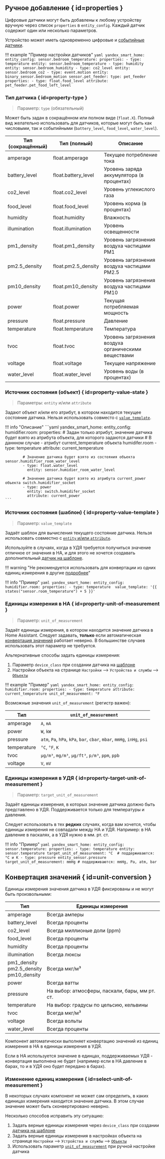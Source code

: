 ## Ручное добавление { id=properties }
Цифровые датчики могут быть добавлены к любому устройству вручную через список `properties` в `entity_config`. Каждый датчик содержит один или несколько параметров.

Устройство может иметь одновременно цифровые и [событийные датчики](event.md).

!!! example "Пример настройки датчиков"
    ```yaml
    yandex_smart_home:
      entity_config:
        sensor.bedroom_temperature:
          properties:
            - type: temperature
              entity: sensor.bedroom_temperature
            - type: humidity
              entity: sensor.bedroom_humidity
            - type: co2_level
              entity: sensor.bedroom_co2
            - type: event.motion
              entity: binary_sensor.bedroom_motion
        sensor.pet_feeder:
          type: pet_feeder
          properties:
            - type: float.food_level
              attribute: pet_feeder.pet_food_left_level
    ```

### Тип датчика { id=property-type }
> Параметр: `type` (обязательный)

Может быть задан в сокращённом или полном виде (`float.X`). Полный вид желательно использовать для датчиков, которые могут быть как числовыми, так и событийными (`battery_level`, `food_level`, `water_level`).

| Тип (сокращённый) | Тип (полный)        | Описание                                             |
|-------------------|---------------------|------------------------------------------------------|
| amperage          | float.amperage      | Текущее потребление тока                             |
| battery_level     | float.battery_level | Уровень заряда аккумулятора (в процентах)            |
| co2_level         | float.co2_level     | Уровень углекислого газа                             |
| food_level        | float.food_level    | Уровень корма (в процентах)                          |
| humidity          | float.humidity      | Влажность                                            |
| illumination      | float.illumination  | Уровень освещенности                                 |
| pm1_density       | float.pm1_density   | Уровень загрязнения воздуха частицами PM1            |
| pm2.5_density     | float.pm2.5_density | Уровень загрязнения воздуха частицами PM2.5          |
| pm10_density      | float.pm10_density  | Уровень загрязнения воздуха частицами PM10           |
| power             | float.power         | Текущая потребляемая мощность                        |
| pressure          | float.pressure      | Давление                                             |
| temperature       | float.temperature   | Температура                                          |
| tvoc              | float.tvoc          | Уровень загрязнения воздуха органическими веществами |
| voltage           | float.voltage       | Текущее напряжение                                   |
| water_level       | float.water_level   | Уровень воды (в процентах)                           |


### Источник состояния (объект) { id=property-value-state }
> Параметры: `entity` и/или `attribute`

Задают объект и/или его атрибут, в котором находится текущее состояние датчика. Нельзя использовать совместо с [`value_template`](#property-value-template).

!!! info "Описание"
    ```yaml
    yandex_smart_home:
      entity_config:
        humidifier.room:
          properties:
            # Задан только атрибут, значение датчика будет взято из атрибута объекта, для которого задаются датчики
            # В даннном случае - атрибут current_temperature объекта humidifer.room
            - type: temperature
              attribute: current_temperature

            # Значение датчика будет взято из состояния объекта sensor.humidifier_room_water_level
            - type: float.water_level
              entity: sensor.humidier_room_water_level

            # Значение датчика будет взято из атрибута current_power объекта switch.humidifier_socket
            - type: power
              entity: switch.humidifer_socket
              attribute: current_power
    ```

### Источник состояния (шаблон) { id=property-value-template }
> Параметр: `value_template`

Задаёт шаблон для вычисления текущего состояние датчика. Нельзя использовать совместно с [`entity` и/или `attribute`](#property-value-state).

Используйте в случаях, когда в УДЯ требуется получиться значение отличное от значения в HA, и для этого не хочется создавать дополнительный [датчик на шаблоне](https://www.home-assistant.io/integrations/template).

!!! warning "Не рекомендуется использовать для конвертации из одних единиц измерения в другие [подробнее](#unit-conversion)"

!!! info "Пример"
    ```yaml
    yandex_smart_home:
      entity_config:
        humidifier.room:
          properties:
            - type: temperature 
              value_template: '{{ states("sensor.room_temperature") + 5 }}'
    ```

### Единицы измерения в HA { id=property-unit-of-measurement }
> Параметр: `unit_of_measurement`

Задаёт единицы измерения, в котором находится значение датчика в Home Assistant. Следует задавать, **только** если автоматическая [конвертация значений](#unit-conversion) работает неверно. В большинстве случаев использовать этот параметр не требуется.

Альтернативные способы задать единицы измерения:

1. Параметр `device_class` при создании датчика на [шаблоне](https://www.home-assistant.io/integrations/template/#sensor) 
2. Настройки объекта на странице `Настройки` --> `Устройства и службы` --> [`Объекты`](https://my.home-assistant.io/redirect/entities/)

!!! example "Пример"
    ```yaml
    yandex_smart_home:
      entity_config:
        humidifier.room:
          properties:
            - type: temperature
              attribute: current_temperature
              unit_of_measurement: °F
    ```

Возможные значения `unit_of_measurement` (регистр важен):

| Тип         | `unit_of_measurement`                                                   |
|-------------|-------------------------------------------------------------------------|
| amperage    | `A`, `mA`                                                               |
| power       | `W`, `kW`                                                               |
| pressure    | `atm`, `Pa`, `hPa`, `kPa`, `bar`, `cbar`, `mbar`, `mmHg`, `inHg`, `psi` |
| temperature | `°C`, `°F`, `K`                                                         |
| tvoc        | `µg/m³`, `mg/m³`, `μg/ft³`, `p/m³`, `ppm`, `ppb`                        |
| voltage     | `V`, `mV`                                                               |


### Единицы измерения в УДЯ { id=property-target-unit-of-measurement }
> Параметр: `target_unit_of_measurement`

Задаёт единицы измерения, в которых значение датчика должно быть представлено в УДЯ. Поддерживается только для температуры и давления.

Следует использовать в тех **редких** случаях, когда вам хочется, чтобы единицы измерения не совпадали между HA и УДЯ. Например: в HA давление в паскалях, а в УДЯ нужно в мм. рт. ст.

!!! info "Пример"
    ```yaml
    yandex_smart_home:
      entity_config:
        sensor.temperature:
          properties:
            - type: temperature
              entity: sensor.temperature
              target_unit_of_measurement: °С  # поддерживаются: °С и K
            - type: pressure
              entity_sensor.pressure
              target_unit_of_measurement: mmHg # поддерживаются: mmHg, Pa, atm, bar
    ```

## Конвертация значений { id=unit-conversion }
Единицы измерения значения датчика в УДЯ фиксированы и не могут быть произвольными:

| Тип                                          | Единицы измерения                              |
|----------------------------------------------|------------------------------------------------|
| amperage                                     | Всегда амперы                                  |
| battery_level                                | Всегда проценты                                |
| co2_level                                    | Всегда миллионые доли (ppm)                    |
| food_level                                   | Всегда проценты                                |
| humidity                                     | Всегда проценты                                |
| illumination                                 | Всегда люксы                                   |
| pm1_density<br>pm2.5_density<br>pm10_density | Всегда мкг/м³                                  |
| power                                        | Всегда ватты                                   |
| pressure                                     | На выбор: атмосферы, паскали, бары, мм рт. ст. |
| temperature                                  | На выбор: градусы по цельсию, кельвины         |
| tvoc                                         | Всегда мкг/м³                                  |
| voltage                                      | Всегда вольты                                  |
| water_level                                  | Всегда проценты                                |

Компонент автоматически выполняет конвертацию значений из единиц измерения в HA в единицы измерения в УДЯ. 

Если в HA используется значение в единцах, поддерживаемых УДЯ - конвертация выполнена не будет (например если в HA давление в барах, то и в УДЯ оно будет передано в барах).

### Изменение единиц измерения { id=select-unit-of-measurement }
В некоторых случаях компонент не может сам определить, в каких единицах измерения находится значение датчика. В этом случае значение может быть сконвертировано неверно.

Несколько способов исправить эту ситуацию:

1. Задать верные единицы измерения через `device_class` при создании [датчика на шаблоне](https://www.home-assistant.io/integrations/template/#configuration-variables)
2. Задать верные единицы измерения в настройках объекта на странице `Настройки` --> `Устройства и службы` --> [`Объекты`](https://my.home-assistant.io/redirect/entities/) 
3. Использовать параметр [`unit_of_measurement`](#property-unit-of-measurement) при ручной настройке датчика
